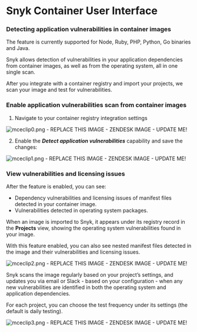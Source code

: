 # Snyk Container User Interface

### Detecting application vulnerabilities in container images

The feature is currently supported for Node, Ruby, PHP, Python, Go binaries and Java.

Snyk allows detection of vulnerabilities in your application dependencies from container images, as well as from the operating system, all in one single scan.

After you integrate with a container registry and import your projects, we scan your image and test for vulnerabilities.

### Enable application vulnerabilities scan from container images

1. Navigate to your container registry integration settings

![mceclip0.png - REPLACE THIS IMAGE - ZENDESK IMAGE - UPDATE ME!](https://support.snyk.io/hc/article_attachments/360008399638/mceclip0.png)

2. Enable the _**Detect application vulnerabilities**_ capability and save the changes:

![mceclip1.png - REPLACE THIS IMAGE - ZENDESK IMAGE - UPDATE ME!](https://support.snyk.io/hc/article_attachments/360008399658/mceclip1.png)

### View vulnerabilities and licensing issues

After the feature is enabled, you can see:

* Dependency vulnerabilities and licensing issues of manifest files detected in your container image.
* Vulnerabilities detected in operating system packages.

When an image is imported to Snyk, it appears under its registry record in the **Projects** view, showing the operating system vulnerabilities found in your image.

With this feature enabled, you can also see nested manifest files detected in the image and their vulnerabilities and licensing issues.

![mceclip2.png - REPLACE THIS IMAGE - ZENDESK IMAGE - UPDATE ME!](https://support.snyk.io/hc/article_attachments/360008315557/mceclip2.png)

Snyk scans the image regularly based on your project’s settings, and updates you via email or Slack - based on your configuration - when any new vulnerabilities are identified in both the operating system and application dependencies.

For each project, you can choose the test frequency under its settings \(the default is daily testing\).

![mceclip3.png - REPLACE THIS IMAGE - ZENDESK IMAGE - UPDATE ME!](https://support.snyk.io/hc/article_attachments/360008399678/mceclip3.png)

